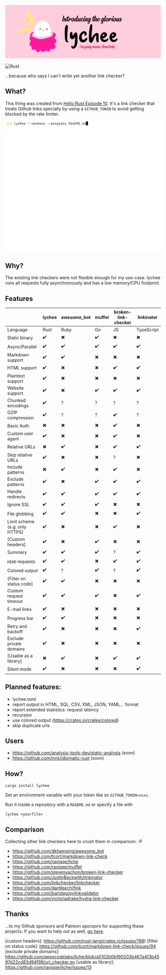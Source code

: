 ![lychee](assets/banner.png)

![Rust](https://github.com/hello-rust/lychee/workflows/Rust/badge.svg)

...because who says I can't write yet another link checker?

## What?

This thing was created from [Hello Rust Episode
10](https://hello-rust.show/10/). It's a link checker that treats Github links
specially by using a `GITHUB_TOKEN` to avoid getting blocked by the rate
limiter.

![Lychee demo](./assets/lychee.gif)

## Why?

The existing link checkers were not flexible enough for my use-case. lychee
runs all requests fully asynchronously and has a low memory/CPU footprint.

## Features

|                                | lychee | awesome_bot | muffet | broken-link-checker | linkinator |
| ------------------------------ | ------ | ----------- | ------ | ------------------- | ---------- |
| Language                       | Rust   | Ruby        | Go     | JS                  | TypeScript |
| Static binary                  | ✔️     | ✖️          | ✔️     | ✖️                  | ✖️         |
| Async/Parallel                 | ✔️     | ✔️          | ✔️     | ✔️                  | ✔️         |
| Markdown support               | ✔️     | ✔️          | ✖️     | ✖️                  | ✖️         |
| HTML support                   | ✔️     | ✖️          | ✖️     | ✔️                  | ✔️         |
| Plaintext support              | ✔️     | ✖️          | ✖️     | ✖️                  | ✖️         |
| Website support                | ✔️     | ✖️          | ✔️     | ✔️                  | ✔️         |
| Chunked encodings              | ✔️     | ?           | ?      | ?                   | ?          |
| GZIP compression               | ✔️     | ?           | ?      | ✔️                  | ?          |
| Basic Auth                     | ✖️     | ✖️          | ✖️     | ✔️                  | ✖️         |
| Custom user agent              | ✔️     | ✖️          | ✖️     | ✔️                  | ✖️         |
| Relative URLs                  | ✖️     | ✔️          | ✖️     | ✔️                  | ✔️         |
| Skip relative URLs             | ✔️     | ✖️          | ✖️     | ?                   | ✖️         |
| Include patterns               | ✖️     | ✔️          | ✖️     | ✔️                  | ✖️         |
| Exclude patterns               | ✔️     | ✖️          | ✔️     | ✔️                  | ✔️         |
| Handle redirects               | ✔️     | ✔️          | ✔️     | ✔️                  | ✔️         |
| Ignore SSL                     | ✔️     | ✔️          | ✔️     | ✖️                  | ✖️         |
| File globbing                  | ✔️     | ✔️          | ✖️     | ✖️                  | ✔️         |
| Limit scheme (e.g. only HTTPS) | ✔️     | ✖️          | ✖️     | ✔️                  | ✖️         |
| [Custom headers]               | ✔️     | ✖️          | ✔️     | ✖️                  | ✖️         |
| Summary                        | ✔️     | ✔️          | ✔️     | ?                   | ✔️         |
| `HEAD` requests                | ✔️     | ✔️          | ✖️     | ✔️                  | ✔️         |
| Colored output                 | ✔️     | ?           | ✔️     | ?                   | ✔️         |
| [Filter on status code]        | ✔️     | ✔️          | ✖️     | ✖️                  | ✖️         |
| Custom request timeout         | ✔️     | ✔️          | ✔️     | ✖️                  | ✔️         |
| E-mail links                   | ✔️     | ✖️          | ✖️     | ✖️                  | ✖️         |
| Progress bar                   | ✔️     | ✔️          | ✖️     | ✖️                  | ✖️         |
| Retry and backoff              | ✔️     | ✖️          | ✖️     | ✖️                  | ✔️         |
| Exclude private domains        | ✔️     | ✖️          | ✖️     | ✖️                  | ✖️         |
| [Usable as a library]          | ✖️     | ✔️          | ✖️     | ✔️                  | ✔️         |
| Silent mode                    | ✔️     | ✖️          | ✖️     | ✖️                  | ✔️         |

## Planned features:

- lychee.toml
- report output in HTML, SQL, CSV, XML, JSON, YAML... format
- report extended statistics: request latency
- recursion
- use colored output (https://crates.io/crates/colored)
- skip duplicate urls

## Users

- https://github.com/analysis-tools-dev/static-analysis (soon)
- https://github.com/mre/idiomatic-rust (soon)

## How?

```
cargo install lychee
```

Set an environment variable with your token like so `GITHUB_TOKEN=xxxx`.

Run it inside a repository with a `README.md` or specify a file with

```
lychee <yourfile>
```

## Comparison

Collecting other link checkers here to crush them in comparison. :P

- https://github.com/dkhamsing/awesome_bot
- https://github.com/tcort/markdown-link-check
- https://github.com/raviqqe/liche
- https://github.com/raviqqe/muffet
- https://github.com/stevenvachon/broken-link-checker
- https://github.com/JustinBeckwith/linkinator
- https://github.com/linkchecker/linkchecker
- https://github.com/dantleech/fink
- https://github.com/bartdag/pylinkvalidator
- https://github.com/victoriadrake/hydra-link-checker

## Thanks

...to my Github sponsors and Patreon sponsors for supporting these projects. If
you want to help out as well, [go here](https://github.com/sponsors/mre/).

[custom headers]: https://github.com/rust-lang/crates.io/issues/788)
[filter on status code]: https://github.com/tcort/markdown-link-check/issues/94
[exclude private domains]: https://github.com/appscodelabs/liche/blob/a5102b0bf90203b467a4f3b4597d22cd83d94f99/url_checker.go
[usable as library]: https://github.com/raviqqe/liche/issues/13
